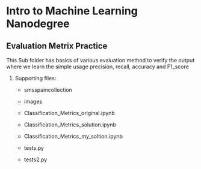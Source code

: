 # Intro to Machine Learning Nanodegree

## Evaluation Metrix Practice

This Sub folder has basics of various evaluation method to verify the output where we learn the simple usage precision, recall, accuracy and F1_score

1. Supporting files:

    - smsspamcollection

    - images

    - Classification_Metrics_original.ipynb
    
    - Classification_Metrics_solution.ipynb
    
    - Classification_Metrics_my_soltion.ipynb
    
    - tests.py
    
    - tests2.py


```python

```
